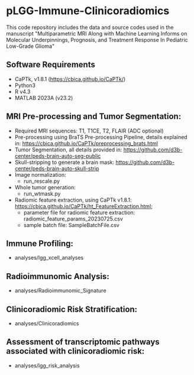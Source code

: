 # pLGG-Immune-Clinicoradiomics
This code repository includes the data and source codes used in the manuscript "Multiparametric MRI Along with Machine Learning Informs on Molecular Underpinnings, Prognosis, and Treatment Response In Pediatric Low-Grade Glioma"

## Software Requirements
- CaPTk, v1.8.1 (https://cbica.github.io/CaPTk/)
- Python3 
- R v4.3
- MATLAB 2023A (v23.2)


## MRI Pre-processing and Tumor Segmentation:
- Required MRI sequences: T1, T1CE, T2, FLAIR (ADC optional)
- Pre-processing using BraTS Pre-processing Pipeline, details explained in: https://cbica.github.io/CaPTk/preprocessing_brats.html
- Tumor Segmentation, all details provided in: https://github.com/d3b-center/peds-brain-auto-seg-public
- Skull-stripping to generate a brain mask: https://github.com/d3b-center/peds-brain-auto-skull-strip
- Image normalization:
   - run_rescale.py
- Whole tumor generation:
   - run_wtmask.py
- Radiomic feature extraction, using CaPTk v1.8.1: https://cbica.github.io/CaPTk/ht_FeatureExtraction.html;
  - parameter file for radiomic feature extraction: radiomic_feature_params_20230725.csv
  - sample batch file: SampleBatchFile.csv


## Immune Profiling:
- analyses/lgg_xcell_analyses

## Radioimmunomic Analysis:
- analyses/Radioimmunomic_Signature

## Clinicoradiomic Risk Stratification:
- analyses/Clinicoradiomics

## Assessment of transcriptomic pathways associated with clinicoradiomic risk:
- analyses/lgg_risk_analysis
